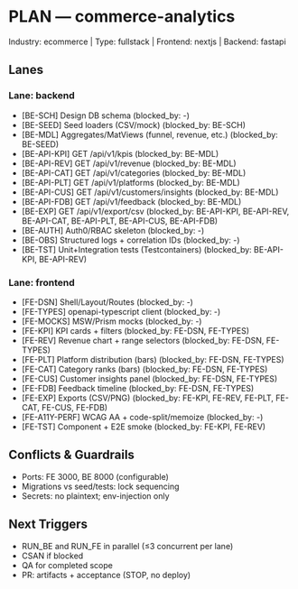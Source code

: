 # PLAN — commerce-analytics

Industry: ecommerce | Type: fullstack | Frontend: nextjs | Backend: fastapi

## Lanes

### Lane: backend

- [BE-SCH] Design DB schema (blocked_by: -)
- [BE-SEED] Seed loaders (CSV/mock) (blocked_by: BE-SCH)
- [BE-MDL] Aggregates/MatViews (funnel, revenue, etc.) (blocked_by: BE-SEED)
- [BE-API-KPI] GET /api/v1/kpis (blocked_by: BE-MDL)
- [BE-API-REV] GET /api/v1/revenue (blocked_by: BE-MDL)
- [BE-API-CAT] GET /api/v1/categories (blocked_by: BE-MDL)
- [BE-API-PLT] GET /api/v1/platforms (blocked_by: BE-MDL)
- [BE-API-CUS] GET /api/v1/customers/insights (blocked_by: BE-MDL)
- [BE-API-FDB] GET /api/v1/feedback (blocked_by: BE-MDL)
- [BE-EXP] GET /api/v1/export/csv (blocked_by: BE-API-KPI, BE-API-REV, BE-API-CAT, BE-API-PLT, BE-API-CUS, BE-API-FDB)
- [BE-AUTH] Auth0/RBAC skeleton (blocked_by: -)
- [BE-OBS] Structured logs + correlation IDs (blocked_by: -)
- [BE-TST] Unit+Integration tests (Testcontainers) (blocked_by: BE-API-KPI, BE-API-REV)

### Lane: frontend

- [FE-DSN] Shell/Layout/Routes (blocked_by: -)
- [FE-TYPES] openapi-typescript client (blocked_by: -)
- [FE-MOCKS] MSW/Prism mocks (blocked_by: -)
- [FE-KPI] KPI cards + filters (blocked_by: FE-DSN, FE-TYPES)
- [FE-REV] Revenue chart + range selectors (blocked_by: FE-DSN, FE-TYPES)
- [FE-PLT] Platform distribution (bars) (blocked_by: FE-DSN, FE-TYPES)
- [FE-CAT] Category ranks (bars) (blocked_by: FE-DSN, FE-TYPES)
- [FE-CUS] Customer insights panel (blocked_by: FE-DSN, FE-TYPES)
- [FE-FDB] Feedback timeline (blocked_by: FE-DSN, FE-TYPES)
- [FE-EXP] Exports (CSV/PNG) (blocked_by: FE-KPI, FE-REV, FE-PLT, FE-CAT, FE-CUS, FE-FDB)
- [FE-A11Y-PERF] WCAG AA + code-split/memoize (blocked_by: -)
- [FE-TST] Component + E2E smoke (blocked_by: FE-KPI, FE-REV)

## Conflicts & Guardrails

- Ports: FE 3000, BE 8000 (configurable)
- Migrations vs seed/tests: lock sequencing
- Secrets: no plaintext; env-injection only

## Next Triggers

- RUN_BE and RUN_FE in parallel (≤3 concurrent per lane)
- CSAN if blocked
- QA for completed scope
- PR: artifacts + acceptance (STOP, no deploy)
